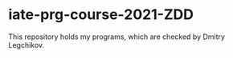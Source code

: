 # iate-prg-course-2021-ZDD
This repository holds my programs, which are checked by Dmitry Legchikov.

